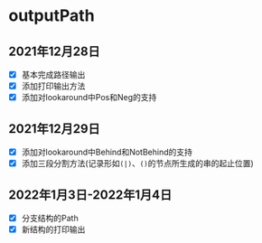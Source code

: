 # outputPath

## 2021年12月28日
- [x] 基本完成路径输出
- [x] 添加打印输出方法
- [x] 添加对lookaround中Pos和Neg的支持

## 2021年12月29日
- [x] 添加对lookaround中Behind和NotBehind的支持
- [x] 添加三段分割方法(记录形如`(|)`、`()`的节点所生成的串的起止位置)

## 2022年1月3日-2022年1月4日
- [x] 分支结构的Path
- [x] 新结构的打印输出